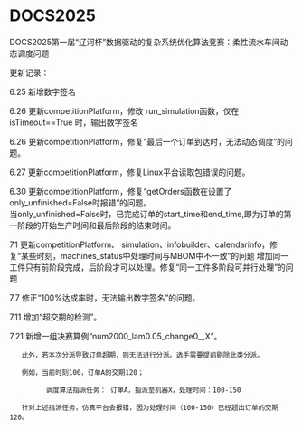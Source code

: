 # DOCS2025
DOCS2025第一届“辽河杯”数据驱动的复杂系统优化算法竞赛：柔性流水车间动态调度问题

更新记录：

6.25   新增数字签名

6.26   更新competitionPlatform，修改 run_simulation函数，仅在 isTimeout==True 时，输出数字签名

6.26   更新competitionPlatform，修复“最后一个订单到达时，无法动态调度”的问题。

6.27   更新competitionPlatform，修复Linux平台读取包错误的问题。

6.30   更新competitionPlatform，修复“getOrders函数在设置了only_unfinished=False时报错”的问题。  
       当only_unfinished=False时，已完成订单的start_time和end_time,即为订单的第一阶段的开始生产时间和最后阶段的结束时间。

7.1    更新competitionPlatform、 simulation、infobuilder、calendarinfo，修复“某些时刻，machines_status中处理时间与MBOM中不一致”的问题
       增加同一工件只有前阶段完成，后阶段才可以处理。修复“同一工件多阶段可并行处理”的问题

7.7    修正“100%达成率时，无法输出数字签名”的问题。

7.11   增加“超交期的检测”。

7.21   新增一组决赛算例“num2000_lam0.05_change0__X”。

       此外，若本次分派导致订单超期，则无法进行分派。选手需要提前剔除此类分派。
       
       例如，当前时刻100，订单A的交期120；
       
             调度算法指派任务： 订单A，指派至机器X，处理时间：100-150  
             
       针对上述指派任务，仿真平台会报错，因为处理时间（100-150）已经超出订单的交期120。

